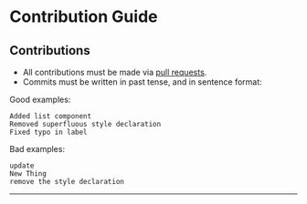 # Contribution Guide


## Contributions

- All contributions must be made via [pull requests](https://help.github.com/articles/about-pull-requests/).
- Commits must be written in past tense, and in sentence format:

Good examples:

    Added list component
    Removed superfluous style declaration
    Fixed typo in label


Bad examples:

    update
    New Thing
    remove the style declaration

---